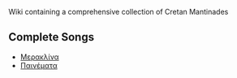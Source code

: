 Wiki containing a comprehensive collection of Cretan Mantinades

## Complete Songs

- [Μερακλίνα](complete/Μερακλίνα.md)
- [Παινέματα](complete/Παινέματα.md)